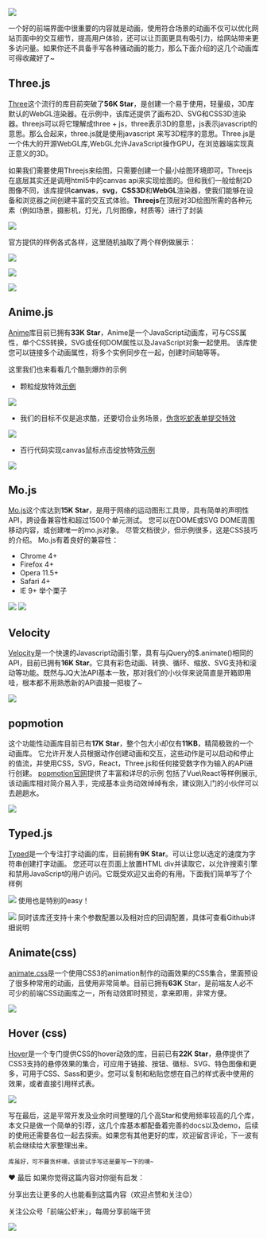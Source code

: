 
![](https://user-gold-cdn.xitu.io/2019/12/8/16ee61fdebe3634b?w=1920&h=1080&f=png&s=268323)

一个好的前端界面中很重要的内容就是动画，使用符合场景的动画不仅可以优化网站页面中的交互细节，提高用户体验，还可以让页面更具有吸引力，给网站带来更多访问量。如果你还不具备手写各种骚动画的能力，那么下面介绍的这几个动画库可得收藏好了~


## Three.js
[Three](https://github.com/mrdoob/three.js)这个流行的库目前突破了**56K Star**，是创建一个易于使用，轻量级，3D库默认的WebGL渲染器。在示例中，该库还提供了画布2D、SVG和CSS3D渲染器。threejs可以将它理解成three + js，three表示3D的意思，js表示javascript的意思。那么合起来，three.js就是使用javascript 来写3D程序的意思。Three.js是一个伟大的开源WebGL库,WebGL允许JavaScript操作GPU，在浏览器端实现真正意义的3D。

如果我们需要使用Threejs来绘图，只需要创建一个最小绘图环境即可。Threejs在底层其实还是调用html5中的canvas api来实现绘图的。但和我们一般绘制2D图像不同，该库提供**canvas**，**svg**，**CSS3D**和**WebGL**渲染器，使我们能够在设备和浏览器之间创建丰富的交互式体验。**Threejs**在顶层对3D绘图所需的各种元素（例如场景，摄影机，灯光，几何图像，材质等）进行了封装

![](https://user-gold-cdn.xitu.io/2019/12/8/16ee56b3730abb11?w=551&h=358&f=gif&s=37216)


官方提供的样例各式各样，这里随机抽取了两个样例做展示：


![](https://user-gold-cdn.xitu.io/2019/12/8/16ee5fe5046b6f33?w=500&h=364&f=gif&s=3316155)

![](https://user-gold-cdn.xitu.io/2019/12/8/16ee5ffdfed1c3f9?w=400&h=273&f=gif&s=3440346)

![](https://user-gold-cdn.xitu.io/2019/12/8/16ee6244e0425051?w=847&h=480&f=gif&s=1594466)

## Anime.js
[Anime](https://github.com/juliangarnier/anime)库目前已拥有**33K Star**，Anime是一个JavaScript动画库，可与CSS属性，单个CSS转换，SVG或任何DOM属性以及JavaScript对象一起使用。 该库使您可以链接多个动画属性，将多个实例同步在一起，创建时间轴等等。

这里我们也来看看几个酷到爆炸的示例

* 颗粒绽放特效[示例](https://codepen.io/juliangarnier/pen/XvjWvx)

![](https://user-gold-cdn.xitu.io/2019/12/8/16ee579d8aeabb98?w=706&h=542&f=gif&s=774903)

* 我们的目标不仅是追求酷，还要切合业务场景，[伪贪吃蛇表单提交特效](https://codepen.io/ainalem/pen/EQXjOR)

![](https://user-gold-cdn.xitu.io/2019/12/8/16ee57d64df4a3e4?w=706&h=542&f=gif&s=102879)

* 百行代码实现canvas鼠标点击绽放特效[示例](https://codepen.io/juliangarnier/pen/gmOwJX)

![](https://user-gold-cdn.xitu.io/2019/12/8/16ee5837aa7e908c?w=1000&h=774&f=gif&s=2243340)

## Mo.js
[Mo.js](https://github.com/mojs/mojs)这个库达到**15K Star**，是用于网络的运动图形工具带，具有简单的声明性API，跨设备兼容性和超过1500个单元测试。 您可以在DOME或SVG DOME周围移动内容，或创建唯一的mo.js对象。 尽管文档很少，但示例很多，这是CSS技巧的介绍。
Mo.js有着良好的兼容性：
* Chrome 4+
* Firefox 4+
* Opera 11.5+
* Safari 4+
* IE 9+
举个栗子

![](https://user-gold-cdn.xitu.io/2019/12/8/16ee5938287aca96?w=1474&h=774&f=gif&s=351978)
![](https://user-gold-cdn.xitu.io/2019/12/8/16ee5939e6406c5b?w=1474&h=774&f=gif&s=417365)

## Velocity
[Velocity](https://github.com/julianshapiro/velocity)是一个快速的Javascript动画引擎，具有与jQuery的$.animate()相同的API，目前已拥有**16K Star**。它具有彩色动画、转换、循环、缩放、SVG支持和滚动等功能。既然与JQ大法API基本一致，那对我们的小伙伴来说简直是开箱即用哇，根本都不用熟悉新的API直接一把梭了~

![](https://user-gold-cdn.xitu.io/2019/12/8/16ee59f85c851d4d?w=682&h=526&f=gif&s=901371)

## popmotion
这个功能性动画库目前已有**17K Star**，整个包大小却仅有**11KB**，精简极致的一个动画库。 它允许开发人员根据动作创建动画和交互，这些动作是可以启动和停止的值流，并使用CSS，SVG，React，Three.js和任何接受数字作为输入的API进行创建。
[popmotion官网](https://popmotion.io/pose/examples)提供了丰富和详尽的示例
包括了Vue\React等样例展示,该动画库相对简介易入手，完成基本业务动效绰绰有余，建议刚入门的小伙伴可以去趟趟水。

![](https://user-gold-cdn.xitu.io/2019/12/8/16ee5b200b39ae0a?w=2000&h=1200&f=gif&s=617366)



## Typed.js
[Typed](https://github.com/mattboldt/typed.js)是一个专注打字动画的库，目前拥有**9K Star**。可以让您以选定的速度为字符串创建打字动画。 您还可以在页面上放置HTML div并读取它，以允许搜索引擎和禁用JavaScript的用户访问。它既受欢迎又出奇的有用。下面我们简单写了个样例

![](https://user-gold-cdn.xitu.io/2019/12/8/16ee5e4727d90202?w=517&h=733&f=gif&s=192820)
使用也是特别的easy！

![](https://user-gold-cdn.xitu.io/2019/12/8/16ee5e6cdf260d5d?w=1850&h=806&f=png&s=217368)
同时该库还支持十来个参数配置以及相对应的回调配置，具体可查看Github详细说明



## Animate(css)
[animate.css](https://github.com/daneden/animate.css)是一个使用CSS3的animation制作的动画效果的CSS集合，里面预设了很多种常用的动画，且使用非常简单。目前已拥有**63K** Star，是前端友人必不可少的前端CSS动画库之一，所有动效即时预览，拿来即用，非常方便。

![](https://user-gold-cdn.xitu.io/2019/12/8/16ee5f1f50adba4e?w=692&h=731&f=png&s=48536)


## Hover (css)
[Hover](https://github.com/IanLunn/Hover)是一个专门提供CSS的hover动效的库，目前已有**22K Star**，悬停提供了CSS3支持的悬停效果的集合，可应用于链接、按钮、徽标、SVG、特色图像和更多，可用于CSS、Sass和更少。您可以复制和粘贴您想在自己的样式表中使用的效果，或者直接引用样式表。

![](https://user-gold-cdn.xitu.io/2019/12/8/16ee5c7dfa07f4af?w=701&h=918&f=gif&s=311945)

写在最后，这是平常开发及业余时间整理的几个高Star和使用频率较高的几个库，本文只是做一个简单的引荐，这几个库基本都配备着完善的docs以及demo，后续的使用还需要各位一起去探索。如果您有其他更好的库，欢迎留言评论，下一波有机会继续给大家整理出来。

```!
库虽好，可不要贪杯噢，该尝试手写还是要写一下的噢~
```



❤️ 最后
如果你觉得这篇内容对你挺有启发：

分享出去让更多的人也能看到这篇内容（欢迎点赞和关注😊）

关注公众号「前端公虾米」，每周分享前端干货


![](https://user-gold-cdn.xitu.io/2019/12/8/16ee60438b80ccdf?w=4000&h=400&f=png&s=323590)
